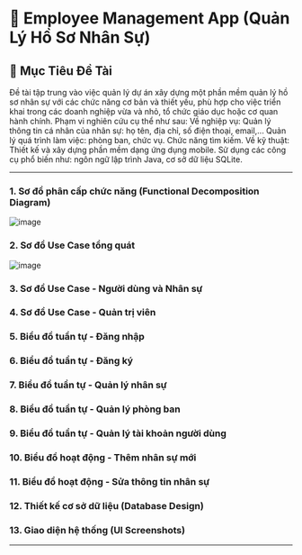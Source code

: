 # 📂 Employee Management App (Quản Lý Hồ Sơ Nhân Sự)

## 🎯 Mục Tiêu Đề Tài

Đề tài tập trung vào việc quản lý dự án xây dựng một phần mềm quản lý hồ sơ nhân sự với các chức năng cơ bản và thiết yếu, phù hợp cho việc triển khai trong các doanh nghiệp vừa và nhỏ, tổ chức giáo dục hoặc cơ quan hành chính. 
Phạm vi nghiên cứu cụ thể như sau:
Về nghiệp vụ: Quản lý thông tin cá nhân của nhân sự: họ tên,  địa chỉ, số điện thoại, email,... Quản lý quá trình làm việc: phòng ban, chức vụ. Chức năng tìm kiếm.
Về kỹ thuật: Thiết kế và xây dựng phần mềm dạng ứng dụng mobile. Sử dụng các công cụ phổ biến như: ngôn ngữ lập trình Java, cơ sở dữ liệu SQLite.

---


### 1. Sơ đồ phân cấp chức năng (Functional Decomposition Diagram)
![image](https://github.com/user-attachments/assets/d9567588-6043-4f97-9dcf-4ade4f94e12f)

### 2. Sơ đồ Use Case tổng quát
![image](https://github.com/user-attachments/assets/e516c29d-d05f-44de-97be-8a026c0dc73b)

### 3. Sơ đồ Use Case - Người dùng và Nhân sự

### 4. Sơ đồ Use Case - Quản trị viên

### 5. Biểu đồ tuần tự - Đăng nhập

### 6. Biểu đồ tuần tự - Đăng ký

### 7. Biểu đồ tuần tự - Quản lý nhân sự

### 8. Biểu đồ tuần tự - Quản lý phòng ban

### 9. Biểu đồ tuần tự - Quản lý tài khoản người dùng

### 10. Biểu đồ hoạt động - Thêm nhân sự mới

### 11. Biểu đồ hoạt động - Sửa thông tin nhân sự

### 12. Thiết kế cơ sở dữ liệu (Database Design)

### 13. Giao diện hệ thống (UI Screenshots)

---






